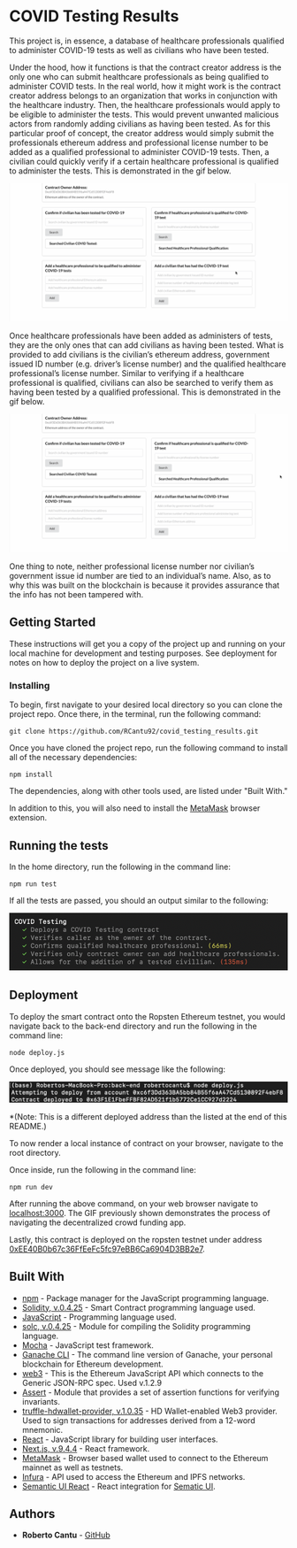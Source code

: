 # COVID Testing Results

This project is, in essence, a database of healthcare professionals qualified to administer COVID-19 tests as well as civilians who have been tested.

Under the hood, how it functions is that the contract creator address is the only one who can submit healthcare professionals as being qualified to administer COVID tests. In the real world, how it might work is the contract creator address belongs to an organization that works in conjunction with the healthcare industry. Then, the healthcare professionals would apply to be eligible to administer the tests. This would prevent unwanted malicious actors from randomly adding civilians as having been tested. As for this particular proof of concept, the creator address would simply submit the professionals ethereum address and professional license number to be added as a qualified professional to administer COVID-19 tests. Then, a civilian could quickly verify if a certain healthcare professional is qualified to administer the tests. This is demonstrated in the gif below.

![](./images/covid_demo_01.gif)

Once healthcare professionals have been added as administers of tests, they are the only ones that can add civilians as having been tested. What is provided to add civilians is the civilian’s ethereum address, government issued ID number (e.g. driver’s license number) and the qualified healthcare professional’s license number. Similar to verifying if a healthcare professional is qualified, civilians can also be searched to verify them as having been tested by a qualified professional. This is demonstrated in the gif below.

![](./images/covid_demo_02.gif)

One thing to note, neither professional license number nor civilian’s government issue id number are tied to an individual’s name. Also, as to why this was built on the blockchain is because it provides assurance that the info has not been tampered with.


## Getting Started

These instructions will get you a copy of the project up and running on your local machine for development and testing purposes. See deployment for notes on how to deploy the project on a live system.

### Installing

To begin, first navigate to your desired local directory so you can clone the project repo. Once there, in the terminal, run the following command:

```
git clone https://github.com/RCantu92/covid_testing_results.git
```
Once you have cloned the project repo, run the following command to install all of the necessary dependencies:
```
npm install
```

The dependencies, along with other tools used, are listed under "Built With."

In addition to this, you will also need to install the [MetaMask](https://metamask.io/) browser extension.

## Running the tests

In the home directory, run the following in the command line:

```
npm run test
```
If all the tests are passed, you should an output similar to the following:

![](./images/npm_test_output.png)

## Deployment

To deploy the smart contract onto the Ropsten Ethereum testnet, you would navigate back to the back-end directory and run the following in the command line:

```
node deploy.js
```

Once deployed, you should see message like the following:

![](./images/node_deploy_output.png)

*(Note: This is a different deployed address than the listed at the end of this README.)

To now render a local instance of contract on your browser, navigate to the root directory.

Once inside, run the following in the command line:

```
npm run dev
```

After running the above command, on your web browser navigate to [localhost:3000](http://localhost:3000/). The GIF previously shown demonstrates the process of navigating the decentralized crowd funding app.

Lastly, this contract is deployed on the ropsten testnet under address [0xEE40B0b67c36FfEeFc5fc97eBB6Ca6904D3BB2e7](https://ropsten.etherscan.io/address/0xee40b0b67c36ffeefc5fc97ebb6ca6904d3bb2e7).

## Built With

* [npm](https://www.npmjs.com/) - Package manager for the JavaScript programming language.
* [Solidity, v.0.4.25](https://solidity.readthedocs.io/en/v0.4.25/) - Smart Contract programming language used.
* [JavaScript](https://developer.mozilla.org/en-US/docs/Web/javascript) - Programming language used.
* [solc, v.0.4.25](https://github.com/ethereum/solc-js) - Module for compiling the Solidity programming language.
* [Mocha](https://mochajs.org/) - JavaScript test framework.
* [Ganache CLI](https://www.npmjs.com/package/ganache-cli) - The command line version of Ganache, your personal blockchain for Ethereum development.
* [web3](https://github.com/ethereum/web3.js/) - This is the Ethereum JavaScript API which connects to the Generic JSON-RPC spec. Used v.1.2.9
* [Assert](https://nodejs.org/api/assert.html) - Module that provides a set of assertion functions for verifying invariants.
* [truffle-hdwallet-provider, v.1.0.35](https://github.com/trufflesuite/truffle-hdwallet-provider) - HD Wallet-enabled Web3 provider. Used to sign transactions for addresses derived from a 12-word mnemonic.
* [React](https://reactjs.org/) - JavaScript library for building user interfaces.
* [Next.js, v.9.4.4](https://nextjs.org/) - React framework.
* [MetaMask](https://metamask.io/) - Browser based wallet used to connect to the Ethereum mainnet as well as testnets.
* [Infura](https://infura.io/) - API used to access the Ethereum and IPFS networks.
* [Semantic UI React](https://react.semantic-ui.com/) - React integration for [Sematic UI](https://semantic-ui.com/).

## Authors

* **Roberto Cantu**  - [GitHub](https://github.com/RCantu92)